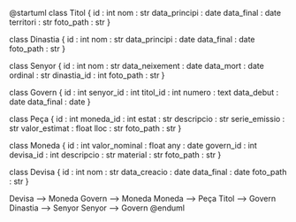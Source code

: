 @startuml
class Titol {
  id : int
  nom : str
  data_principi : date
  data_final : date
  territori : str
  foto_path : str
}

class Dinastia {
  id : int
  nom : str
  data_principi : date
  data_final : date
  foto_path : str
}


class Senyor {
  id : int
  nom : str
  data_neixement : date
  data_mort : date
  ordinal : str
  dinastia_id : int
  foto_path : str
}


class Govern {
  id : int
  senyor_id : int
  titol_id : int
  numero : text
  data_debut : date
  data_final : date
}


class Peça {
  id : int
  moneda_id : int
  estat : str
  descripcio : str
  serie_emissio : str
  valor_estimat : float
  lloc : str
  foto_path : str
}

class Moneda {
  id : int
  valor_nominal : float
  any : date
  govern_id : int
  devisa_id : int
  descripcio : str
  material : str
  foto_path : str
}

class Devisa {
  id : int
  nom : str
  data_creacio : date
  data_final : date
  foto_path : str
}

Devisa --> Moneda
Govern --> Moneda
Moneda --> Peça
Titol --> Govern 
Dinastia --> Senyor
Senyor --> Govern
@enduml